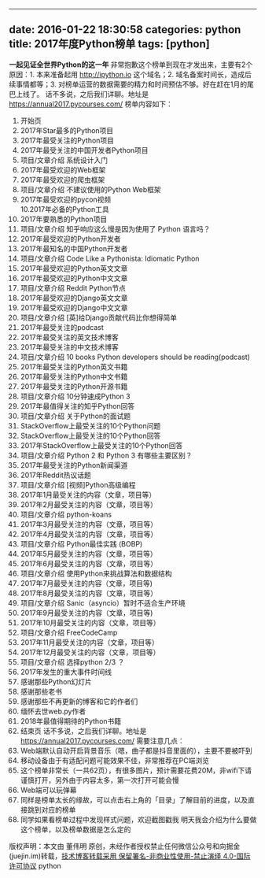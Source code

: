 
---
date: 2016-01-22 18:30:58
categories: python
title: 2017年度Python榜单
tags: [python]
---
**一起见证全世界Python的这一年**
非常抱歉这个榜单到现在才发出来，主要有2个原因：1. 本来准备起用 <http://ipython.io> 这个域名；2.
域名备案时间长，造成后续事情都等；3. 对榜单运营的数据需要的精力和时间预估不够。好在赶在1月的尾巴上线了。
话不多说，之后我们详聊。地址是 <https://annual2017.pycourses.com/>
榜单内容如下：
  1. 开始页
  2. 2017年Star最多的Python项目
  3. 2017年最受关注的Python项目
  4. 2017年最受关注的中国开发者Python项目
  5. 项目/文章介绍 系统设计入门
  6. 2017年最受欢迎的Web框架
  7. 2017年最受欢迎的爬虫框架
  8. 项目/文章介绍 不建议使用的Python Web框架
  9. 2017年最受欢迎的pycon视频  
10.2017年必备的Python工具
  10. 2017年要熟悉的Python项目
  11. 项目/文章介绍 知乎响应这么慢是因为使用了 Python 语言吗？
  12. 2017年最受欢迎的Python开发者
  13. 2017年最知名的中国Python开发者
  14. 项目/文章介绍 Code Like a Pythonista: Idiomatic Python
  15. 2017年最受欢迎的Python英文文章
  16. 2017年最受欢迎的Python中文文章
  17. 项目/文章介绍 Reddit Python节点
  18. 2017年最受欢迎的Django英文文章
  19. 2017年最受欢迎的Django中文文章
  20. 项目/文章介绍 [英]给Django贡献代码比你想得简单
  21. 2017年最受关注的podcast
  22. 2017年最受关注的英文技术博客
  23. 2017年最受关注的中文技术博客
  24. 项目/文章介绍 10 books Python developers should be reading(podcast)
  25. 2017年最受关注的Python英文书籍
  26. 2017年最受关注的Python中文书籍
  27. 2017年最受关注的Python开源书籍
  28. 项目/文章介绍 10分钟速成Python 3
  29. 2017年最值得关注的知乎Python回答
  30. 项目/文章介绍 关于Python的面试题
  31. StackOverflow上最受关注的10个Python问题
  32. StackOverflow上最受关注的10个Python回答
  33. 2017年StackOverflow上最受关注的10个Python回答
  34. 项目/文章介绍 Python 2 和 Python 3 有哪些主要区别？
  35. 2017年最受关注的Python新闻渠道
  36. 2017年Reddit热议话题
  37. 项目/文章介绍 [视频]Python高级编程
  38. 2017年1月最受关注的内容（文章，项目等）
  39. 2017年2月最受关注的内容（文章，项目等）
  40. 项目/文章介绍 python-koans
  41. 2017年3月最受关注的内容（文章，项目等）
  42. 2017年4月最受关注的内容（文章，项目等）
  43. 项目/文章介绍 Python最佳实践 (BOBP)
  44. 2017年5月最受关注的内容（文章，项目等）
  45. 2017年6月最受关注的内容（文章，项目等）
  46. 项目/文章介绍 使用Python来挑战算法和数据结构
  47. 2017年7月最受关注的内容（文章，项目等)
  48. 2017年8月最受关注的内容（文章，项目等）
  49. 项目/文章介绍 Sanic（asyncio）暂时不适合生产环境
  50. 2017年9月最受关注的内容（文章，项目等)
  51. 2017年10月最受关注的内容（文章，项目等）
  52. 项目/文章介绍 FreeCodeCamp
  53. 2017年11月最受关注的内容（文章，项目等）
  54. 2017年12月最受关注的内容（文章，项目等）
  55. 项目/文章介绍 选择python 2/3 ？
  56. 2017年发生的重大事件时间线
  57. 感谢那些Python幻灯片
  58. 感谢那些老书
  59. 感谢那些不再更新的博客和它的作者们
  60. 缅怀去世web.py作者
  61. 2018年最值得期待的Python书籍
  62. 结束页
话不多说，之后我们详聊。地址是 <https://annual2017.pycourses.com/>
需要注意几点：
  1. Web端默认自动开启背景音乐（嗯，曲子都是抖音里面的），主要不要被吓到
  2. 移动设备由于有适配问题可能效果不佳，非常推荐在PC端浏览
  3. 这个榜单非常长（一共62页），有很多图片，预计需要花费20M，非wifi下请谨慎打开，另外由于内容太多，第一次打开可能会慢
  4. Web端可以玩弹幕
  5. 同样是榜单太长的缘故，可以点击右上角的「目录」了解目前的进度，以及直接跳到对应的榜单
  6. 同学如果看榜单过程中发现样式问题，欢迎截图戳我
明天我会介绍为什么要做这个榜单，以及榜单数据是怎么定的

版权声明：本文由 董伟明 原创，未经作者授权禁止任何微信公众号和向掘金(juejin.im)转载，[技术博客转载采用 保留署名-非商业性使用-禁止演绎 4.0-国际许可协议](https://creativecommons.org/licenses/by-nc-nd/4.0/deed.zh)
python
